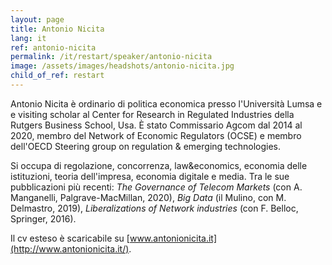 ```yaml
---
layout: page
title: Antonio Nicita
lang: it
ref: antonio-nicita
permalink: /it/restart/speaker/antonio-nicita
image: /assets/images/headshots/antonio-nicita.jpg
child_of_ref: restart
---
```


Antonio Nicita è ordinario di politica economica presso l'Università Lumsa e e visiting scholar al Center for Research in Regulated Industries della Rutgers Business School, Usa. È stato Commissario Agcom dal 2014 al 2020, membro del Network of Economic Regulators (OCSE) e membro dell'OECD Steering group on regulation & emerging technologies. 

Si occupa di regolazione, concorrenza, law&economics, economia delle istituzioni, teoria dell'impresa, economia digitale e media. Tra le sue pubblicazioni più recenti: *The Governance of Telecom Markets* (con A. Manganelli, Palgrave-MacMillan, 2020), *Big Data* (il Mulino, con M. Delmastro, 2019), *Liberalizations of Network industries* (con F. Belloc, Springer, 2016).

Il cv esteso è scaricabile su [www.antonionicita.it](http://www.antonionicita.it/).
